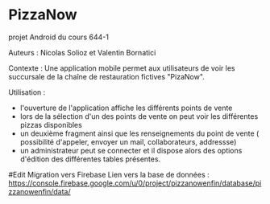 # PizzaNow
projet Android du cours 644-1 

Auteurs : Nicolas Solioz et Valentin Bornatici

Contexte : Une application mobile permet aux utilisateurs de voir les succursale de la chaîne de restauration fictives "PizaNow".

Utilisation : 
- l'ouverture de l'application affiche les différents points de vente
- lors de la sélection d'un des points de vente on peut voir les différentes pizzas disponibles 
- un deuxième fragment ainsi que les renseignements du point de vente ( possibilité d'appeler, envoyer un mail, collaborateurs, addressse)
- un administrateur peut se connecter et il dispose alors des options d'édition des différentes tables présentes.

#Edit 
Migration vers Firebase 
Lien vers la base de données : https://console.firebase.google.com/u/0/project/pizzanowenfin/database/pizzanowenfin/data/


